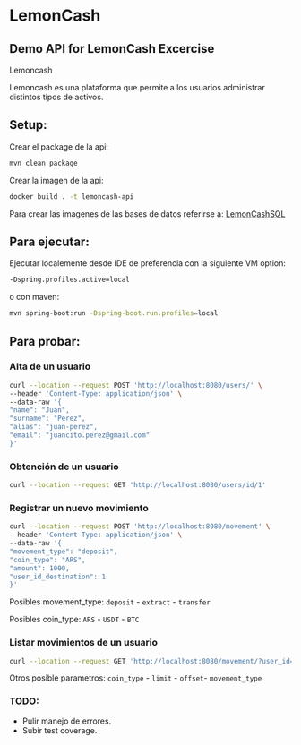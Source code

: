 # LemonCash

## Demo API for LemonCash Excercise

Lemoncash

Lemoncash es una plataforma que permite a los usuarios administrar distintos tipos de
activos.

## Setup:

Crear el package de la api:
```bash
mvn clean package
```

Crear la imagen de la api:
```bash
docker build . -t lemoncash-api
```

Para crear las imagenes de las bases de datos referirse a:
[LemonCashSQL](https://github.com/PELI92/LemonCashSQL)

## Para ejecutar:
Ejecutar localemente desde IDE de preferencia con la siguiente VM option:
```bash
-Dspring.profiles.active=local 
```
o con maven:
```bash
mvn spring-boot:run -Dspring-boot.run.profiles=local
```
## Para probar:
### Alta de un usuario
```bash
curl --location --request POST 'http://localhost:8080/users/' \
--header 'Content-Type: application/json' \
--data-raw '{
"name": "Juan",
"surname": "Perez",
"alias": "juan-perez",
"email": "juancito.perez@gmail.com"
}'
```

### Obtención de un usuario
```bash
curl --location --request GET 'http://localhost:8080/users/id/1'
```

### Registrar un nuevo movimiento
```bash
curl --location --request POST 'http://localhost:8080/movement' \
--header 'Content-Type: application/json' \
--data-raw '{
"movement_type": "deposit",
"coin_type": "ARS",
"amount": 1000,
"user_id_destination": 1
}'
```
Posibles movement_type: `deposit` - `extract` - `transfer`

Posibles coin_type: `ARS` - `USDT` - `BTC`

### Listar movimientos de un usuario

```bash
curl --location --request GET 'http://localhost:8080/movement/?user_id=1'
```
Otros posible parametros: `coin_type` - `limit` - `offset`- `movement_type`

### TODO:
* Pulir manejo de errores.
* Subir test coverage.
